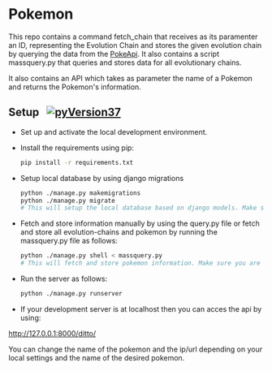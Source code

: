 # Pokemon 

This repo contains a command fetch_chain that receives as its paramenter an ID, representing the Evolution Chain and stores the given evolution chain by querying the data from the [PokeApi](https://pokeapi.co/). It also contains a script massquery.py that queries and stores data for all evolutionary chains. 

It also contains an API which takes as parameter the name of a Pokemon and returns the Pokemon's information.

## Setup &nbsp; [![pyVersion37](https://img.shields.io/badge/python-3.9-blue.svg)](https://www.python.org/downloads/release/python-397/)

- Set up and activate the local development environment.


- Install the requirements using pip:

    ```sh
    pip install -r requirements.txt
    ```

- Setup local database by using django migrations

    ```sh
    python ./manage.py makemigrations
    python ./manage.py migrate
    # This will setup the local database based on django models. Make sure you are in the same directory as manage.py file
    ```

- Fetch and store information manually by using the query.py file or fetch and store all evolution-chains and pokemon by running the massquery.py file as follows:

    ```sh
    python ./manage.py shell < massquery.py
    # This will fetch and store pokemon information. Make sure you are in the same directory as manage.py and massquery.py.
    ```

- Run the server as follows:

    ```sh
    python ./manage.py runserver
    ```

- If your development server is at localhost then you can acces the api by using:

http://127.0.0.1:8000/ditto/

You can change the name of the pokemon and the ip/url depending on your local settings and the name of the desired pokemon. 

